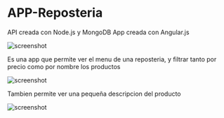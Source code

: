 # APP-Reposteria 
API creada con Node.js y MongoDB
App creada con Angular.js


<img src="https://github.com/Duccem/App-Reposteria/blob/master/BackEnd/Server/public/Screenshot_140.png" alt="screenshot"/>

Es una app que permite ver el menu de una reposteria, y filtrar tanto por precio como por nombre los productos

<img src="https://github.com/Duccem/App-Reposteria/blob/master/BackEnd/Server/public/Screenshot_141.png" alt="screenshot"/>

Tambien permite ver una pequeña descripcion del producto

<img src="https://github.com/Duccem/App-Reposteria/blob/master/BackEnd/Server/public/Screenshot_142.png" alt="screenshot"/>

